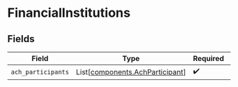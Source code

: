 # FinancialInstitutions


## Fields

| Field                                                                        | Type                                                                         | Required                                                                     | Description                                                                  |
| ---------------------------------------------------------------------------- | ---------------------------------------------------------------------------- | ---------------------------------------------------------------------------- | ---------------------------------------------------------------------------- |
| `ach_participants`                                                           | List[[components.AchParticipant](../../models/components/achparticipant.md)] | :heavy_check_mark:                                                           | N/A                                                                          |